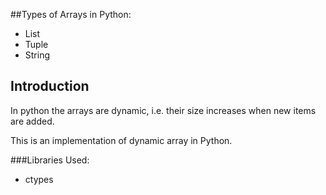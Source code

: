 ##Types of Arrays in Python:

- List
- Tuple
- String

## Introduction
In python the arrays are dynamic, i.e. their size increases when new items are added.

This is an implementation of dynamic array in Python.

###Libraries Used:
- ctypes